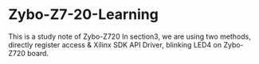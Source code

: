 # Zybo-Z7-20-Learning
This is a study note of Zybo-Z720
In section3, we are using two methods, directly register access & Xilinx SDK API Driver, blinking LED4 on Zybo-Z720 board.
